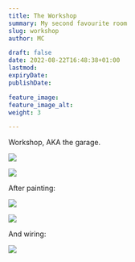 ```yaml
---
title: The Workshop
summary: My second favourite room
slug: workshop
author: MC

draft: false
date: 2022-08-22T16:48:38+01:00
lastmod: 
expiryDate: 
publishDate: 

feature_image: 
feature_image_alt: 
weight: 3

---
```


Workshop, AKA the garage.

![](/images/9409.jpeg)

![](/images/9445.jpeg)

<!--
![](/images/9446.jpeg)

![](/images/9447.jpeg)

## Power and lighting circuits
The building has its own fuse box, so it'll be a good first pass at rewiring. I'm planning to use industrial looking galvanised steel conduits and switches and boxes dropped from the ring in the ceiling.

![](/images/2001.jpeg)




The main power ring: a simple socket radial using junction boxes.

![](/images/workshop-powerring.png)

![](/images/9511.jpeg)

See [here](/posts/2022/oct-2022/power-socket) for the post that describes this job.

And the lighting:

![](/images/workshop-lightingring.png)


See [here](/posts/2022/nov-2022/workshop-lights) for the post that describes this job.

-->

After painting:

![](/images/9568.jpeg)

![](/images/9569.jpeg)

<!--
![](/images/9568.jpeg)

![](/images/9569.jpeg)


### Wiring

[One](/posts/2022/dec-2022/workshopwiring-1)

[Two](/posts/2022/dec-2022/workshopwiring-2)

[Three](/posts/2023/jan-2023/workshopwiring-3)



### March 2023

![](/images/9870.jpeg)

### May 2023

![](/images/0025.jpeg)

![](/images/0024.jpeg)

### Feb 2025

![](/images/light-ring-work-25.png)

-->

And wiring:

![](/images/1645.jpeg)
